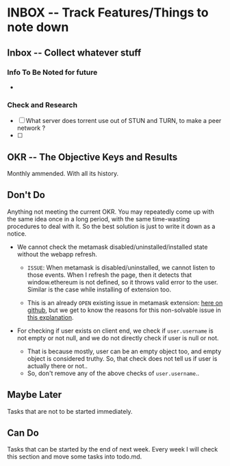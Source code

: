 # INBOX -- Track Features/Things to note down

## Inbox -- Collect whatever stuff

### Info To Be Noted for future

- 

### Check and Research

- [ ] What server does torrent use out of STUN and TURN, to make a peer network ?
- [ ] 

## OKR -- The Objective Keys and Results

Monthly ammended. With all its history.

## Don't Do

Anything not meeting the current OKR. You may repeatedly come up with the same idea once in a long period, with the same time-wasting procedures to deal with it. So the best solution is just to write it down as a notice.

- We cannot check the metamask disabled/uninstalled/installed state without the webapp refresh.

    - `ISSUE`: When metamask is disabled/uninstalled, we cannot listen to those events. When I refresh the page, then it detects that window.ethereum is not defined, so it throws valid error to the user. Similar is the case while installing of extension too.

    - This is an already `OPEN` existing issue in metamask extension: [here on github](https://github.com/MetaMask/metamask-extension/issues/5936), but we get to know the reasons for this non-solvable issue in [this explanation](https://github.com/MetaMask/metamask-extension/issues/5936#issuecomment-755741448).

- For checking if user exists on client end, we check if `user.username` is not empty or not null, and we do not directly check if user is null or not.
    
    - That is because mostly, user can be an empty object too, and empty object is considered truthy. So, that check does not tell us if user is actually there or not..
    - So, don't remove any of the above checks of `user.username`..

## Maybe Later

Tasks that are not to be started immediately.

## Can Do

Tasks that can be started by the end of next week. Every week I will check this section and move some tasks into todo.md.
